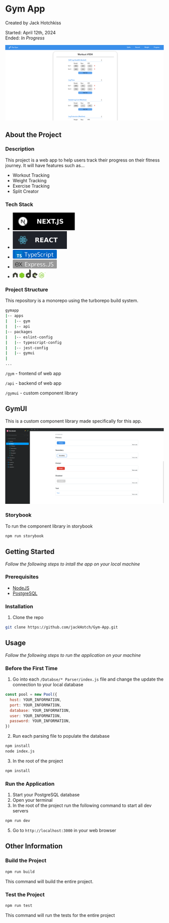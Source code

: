 # Gym App

Created by Jack Hotchkiss

Started: April 12th, 2024  
Ended: _In Progress_

![Screenshot](/assets/screenshot.png)

## About the Project

### Description

This project is a web app to help users track their progress on their fitness journey. It will have features such as...

- Workout Tracking
- Weight Tracking
- Exercise Tracking
- Split Creator

### Tech Stack

- <a href="https://nextjs.org/"><img src="assets/nextjslogo.svg"></a>
- <a href="https://react.dev/"><img src="assets/reactlogo.svg"></a>
- <a href="https://typescriptlang.org/"><img height="28px" src="assets/typescript.png"></a>
- <a href="https://expressjs.com/"><img height="28px" src="assets/express.png"></a>
- <a href="https://nodejs.org/en"><img height="28px" src="assets/node.png"></a>

### Project Structure

This repository is a monorepo using the turborepo build system.

```sh
gymapp
|-- apps
|   |-- gym
|   |-- api
|-- packages
|   |-- eslint-config
|   |-- typescript-config
|   |-- jest-config
|   |-- gymui
|
...
```

`/gym` - frontend of web app

`/api` - backend of web app

`/gymui` - custom component library

## GymUI

This is a custom component library made specifically for this app.

![Screenshot](/assets/gymui.png)

### Storybook

To run the component library in storybook

```sh
npm run storybook
```

## Getting Started

_Follow the following steps to intall the app on your local machine_

### Prerequisites

- [NodeJS](https://nodejs.org/en/download/prebuilt-installer)
- [PostgreSQL](https://www.postgresql.org/)

### Installation

1. Clone the repo

```sh
git clone https://github.com/jackHotch/Gym-App.git
```

## Usage

_Follow the following steps to run the application on your machine_

### Before the First Time

1. Go into each `/Databse/* Parser/index.js` file and change the update the connection to your local database

```js
const pool = new Pool({
  host: YOUR_INFORMATION,
  port: YOUR_INFORMATION,
  database: YOUR_INFORMATION,
  user: YOUR_INFORMATION,
  password: YOUR_INFORMATION,
})
```

2. Run each parsing file to populate the database

```sh
npm install
node index.js
```

3. In the root of the project

```sh
npm install
```

### Run the Application

1. Start your PostgreSQL database
2. Open your terminal
3. In the root of the project run the following command to start all dev servers

```sh
npm run dev
```

5. Go to `http://localhost:3000` in your web browser

## Other Information

### Build the Project

```sh
npm run build
```

This command will build the entire project.

### Test the Project

```sh
npm run test
```

This command will run the tests for the entire project
